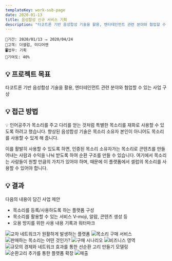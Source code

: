```yaml
---
templateKey: work-sub-page
date: 2020-01-13
title: 음성합성 신규 서비스 기획
description: "타코트론 기반 음성합성 기술을 활용, 엔터테인먼트 관련 분야와 협업할 수 있는 사업 구상"
---
```

```
📅기간: 2020/01/13 ⭢ 2020/04/24
🤝고객: 더셀럽, 미디어젠
🖥️업무: 기획
🎯기여도: 40%
```

## 💡 프로젝트 목표
타코트론 기반 음성합성 기술을 활용, 엔터테인먼트 관련 분야와 협업할 수 있는 사업 구상

## 💡 접근 방법
💡 인어공주가 목소리를 주고 다리를 얻는 것처럼 특별한 목소리를 재화로 사용할 수 있도록 하려고 했습니다. 향상된 음성합성 기술은 목소리 소유자 본인이 아니어도 목소리를 사용할 수 있게 해 줍니다.

이를 활발히 사용할 수 있도록 하면, 인증된 목소리 소유자가는 목소리로 콘텐츠를 만들어내는 사람과 수익을 나눠 받도록 하여 순환 구조를 만들 수 있습니다. 여기에서 목소리는 사람들이 원할 만큼의 가치가 있어야 하며, 때문에 이 플랫폼에서 셀럽의 목소리를 사용할 수 있어야 합니다.

## 💡 결과
다음의 내용이 담긴 사업 제안

- 목소리를 등록/사용하도록 하는 플랫폼 구성
- 목소리를 활용할 수 있는 서비스 V-moji, 알람, 콘텐츠 생성 등
- 오용 방지를 위한 사용 내용 기록과 워터마크

![교차 네트워크가 원활하게 발생하는 플랫폼](TTS-Platform-001.png)
![목소리 구매 서비스](TTS-Platform-002.png)
![판매하는 목소리는 어떤 것인가?](TTS-Platform-003.png)
![구매 시나리오](TTS-Platform-004.png)
![비즈니스 영역](TTS-Platform-005.png)
![규모의 경제와 네트워크 효과를 통한 선순환 고리 만들기 모델링](TTS-Platform-006.png)
![순환고리 추가를 통한 플랫폼 확장](TTS-Platform-007.png)
![매출](TTS-Platform-008.png)